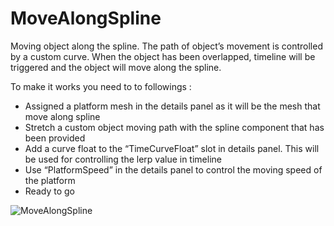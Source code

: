 # MoveAlongSpline
Moving object along the spline. The path of object’s movement is controlled by a custom curve. When the object has been overlapped, timeline will be triggered and the object will move along the spline.

 To make it works you need to to followings :
- Assigned a platform mesh in the details panel as it will be the mesh that move along spline
- Stretch a custom object moving path with the spline component that has been provided
- Add a curve float to the “TimeCurveFloat” slot in details panel. This will be used for controlling the lerp value in timeline
- Use “PlatformSpeed” in the details panel to control the moving speed of the platform
- Ready to go


![MoveAlongSpline](https://github.com/TimChen1383/MoveAlongSpline_UE/assets/37008451/08a221e5-ee98-4b25-9d87-de9d57f0873f)
